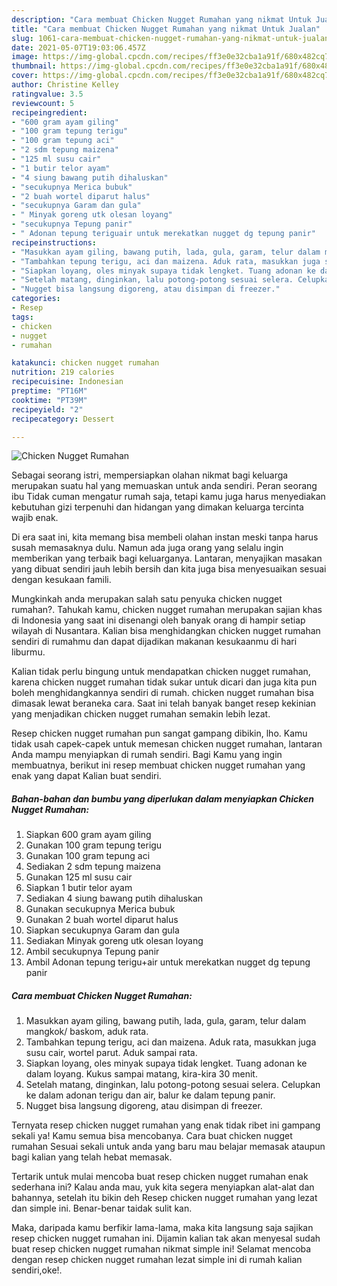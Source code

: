 ```yaml
---
description: "Cara membuat Chicken Nugget Rumahan yang nikmat Untuk Jualan"
title: "Cara membuat Chicken Nugget Rumahan yang nikmat Untuk Jualan"
slug: 1061-cara-membuat-chicken-nugget-rumahan-yang-nikmat-untuk-jualan
date: 2021-05-07T19:03:06.457Z
image: https://img-global.cpcdn.com/recipes/ff3e0e32cba1a91f/680x482cq70/chicken-nugget-rumahan-foto-resep-utama.jpg
thumbnail: https://img-global.cpcdn.com/recipes/ff3e0e32cba1a91f/680x482cq70/chicken-nugget-rumahan-foto-resep-utama.jpg
cover: https://img-global.cpcdn.com/recipes/ff3e0e32cba1a91f/680x482cq70/chicken-nugget-rumahan-foto-resep-utama.jpg
author: Christine Kelley
ratingvalue: 3.5
reviewcount: 5
recipeingredient:
- "600 gram ayam giling"
- "100 gram tepung terigu"
- "100 gram tepung aci"
- "2 sdm tepung maizena"
- "125 ml susu cair"
- "1 butir telor ayam"
- "4 siung bawang putih dihaluskan"
- "secukupnya Merica bubuk"
- "2 buah wortel diparut halus"
- "secukupnya Garam dan gula"
- " Minyak goreng utk olesan loyang"
- "secukupnya Tepung panir"
- " Adonan tepung teriguair untuk merekatkan nugget dg tepung panir"
recipeinstructions:
- "Masukkan ayam giling, bawang putih, lada, gula, garam, telur dalam mangkok/ baskom, aduk rata."
- "Tambahkan tepung terigu, aci dan maizena. Aduk rata, masukkan juga susu cair, wortel parut. Aduk sampai rata."
- "Siapkan loyang, oles minyak supaya tidak lengket. Tuang adonan ke dalam loyang. Kukus sampai matang, kira-kira 30 menit."
- "Setelah matang, dinginkan, lalu potong-potong sesuai selera. Celupkan ke dalam adonan terigu dan air, balur ke dalam tepung panir."
- "Nugget bisa langsung digoreng, atau disimpan di freezer."
categories:
- Resep
tags:
- chicken
- nugget
- rumahan

katakunci: chicken nugget rumahan 
nutrition: 219 calories
recipecuisine: Indonesian
preptime: "PT16M"
cooktime: "PT39M"
recipeyield: "2"
recipecategory: Dessert

---
```



![Chicken Nugget Rumahan](https://img-global.cpcdn.com/recipes/ff3e0e32cba1a91f/680x482cq70/chicken-nugget-rumahan-foto-resep-utama.jpg)

Sebagai seorang istri, mempersiapkan olahan nikmat bagi keluarga merupakan suatu hal yang memuaskan untuk anda sendiri. Peran seorang ibu Tidak cuman mengatur rumah saja, tetapi kamu juga harus menyediakan kebutuhan gizi terpenuhi dan hidangan yang dimakan keluarga tercinta wajib enak.

Di era  saat ini, kita memang bisa membeli olahan instan meski tanpa harus susah memasaknya dulu. Namun ada juga orang yang selalu ingin memberikan yang terbaik bagi keluarganya. Lantaran, menyajikan masakan yang dibuat sendiri jauh lebih bersih dan kita juga bisa menyesuaikan sesuai dengan kesukaan famili. 



Mungkinkah anda merupakan salah satu penyuka chicken nugget rumahan?. Tahukah kamu, chicken nugget rumahan merupakan sajian khas di Indonesia yang saat ini disenangi oleh banyak orang di hampir setiap wilayah di Nusantara. Kalian bisa menghidangkan chicken nugget rumahan sendiri di rumahmu dan dapat dijadikan makanan kesukaanmu di hari liburmu.

Kalian tidak perlu bingung untuk mendapatkan chicken nugget rumahan, karena chicken nugget rumahan tidak sukar untuk dicari dan juga kita pun boleh menghidangkannya sendiri di rumah. chicken nugget rumahan bisa dimasak lewat beraneka cara. Saat ini telah banyak banget resep kekinian yang menjadikan chicken nugget rumahan semakin lebih lezat.

Resep chicken nugget rumahan pun sangat gampang dibikin, lho. Kamu tidak usah capek-capek untuk memesan chicken nugget rumahan, lantaran Anda mampu menyiapkan di rumah sendiri. Bagi Kamu yang ingin membuatnya, berikut ini resep membuat chicken nugget rumahan yang enak yang dapat Kalian buat sendiri.

<!--inarticleads1-->

##### Bahan-bahan dan bumbu yang diperlukan dalam menyiapkan Chicken Nugget Rumahan:

1. Siapkan 600 gram ayam giling
1. Gunakan 100 gram tepung terigu
1. Gunakan 100 gram tepung aci
1. Sediakan 2 sdm tepung maizena
1. Gunakan 125 ml susu cair
1. Siapkan 1 butir telor ayam
1. Sediakan 4 siung bawang putih dihaluskan
1. Gunakan secukupnya Merica bubuk
1. Gunakan 2 buah wortel diparut halus
1. Siapkan secukupnya Garam dan gula
1. Sediakan  Minyak goreng utk olesan loyang
1. Ambil secukupnya Tepung panir
1. Ambil  Adonan tepung terigu+air untuk merekatkan nugget dg tepung panir




<!--inarticleads2-->

##### Cara membuat Chicken Nugget Rumahan:

1. Masukkan ayam giling, bawang putih, lada, gula, garam, telur dalam mangkok/ baskom, aduk rata.
1. Tambahkan tepung terigu, aci dan maizena. Aduk rata, masukkan juga susu cair, wortel parut. Aduk sampai rata.
1. Siapkan loyang, oles minyak supaya tidak lengket. Tuang adonan ke dalam loyang. Kukus sampai matang, kira-kira 30 menit.
1. Setelah matang, dinginkan, lalu potong-potong sesuai selera. Celupkan ke dalam adonan terigu dan air, balur ke dalam tepung panir.
1. Nugget bisa langsung digoreng, atau disimpan di freezer.




Ternyata resep chicken nugget rumahan yang enak tidak ribet ini gampang sekali ya! Kamu semua bisa mencobanya. Cara buat chicken nugget rumahan Sesuai sekali untuk anda yang baru mau belajar memasak ataupun bagi kalian yang telah hebat memasak.

Tertarik untuk mulai mencoba buat resep chicken nugget rumahan enak sederhana ini? Kalau anda mau, yuk kita segera menyiapkan alat-alat dan bahannya, setelah itu bikin deh Resep chicken nugget rumahan yang lezat dan simple ini. Benar-benar taidak sulit kan. 

Maka, daripada kamu berfikir lama-lama, maka kita langsung saja sajikan resep chicken nugget rumahan ini. Dijamin kalian tak akan menyesal sudah buat resep chicken nugget rumahan nikmat simple ini! Selamat mencoba dengan resep chicken nugget rumahan lezat simple ini di rumah kalian sendiri,oke!.

